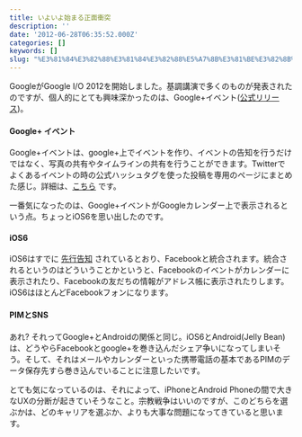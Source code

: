 ```yaml
---
title: いよいよ始まる正面衝突
description: ''
date: '2012-06-28T06:35:52.000Z'
categories: []
keywords: []
slug: "%E3%81%84%E3%82%88%E3%81%84%E3%82%88%E5%A7%8B%E3%81%BE%E3%82%8B%E6%AD%A3%E9%9D%A2%E8%A1%9D%E7%AA%81"
---
```

GoogleがGoogle I/O 2012を開始しました。基調講演で多くのものが発表されたのですが、個人的にとても興味深かったのは、Google+イベント([公式リリース](http://googlejapan.blogspot.jp/2012/06/googlegoogle.html))。

#### Google+ イベント

Google+イベントは、google+上でイベントを作り、イベントの告知を行うだけではなく、写真の共有やタイムラインの共有を行うことができます。Twitterでよくあるイベントの時の公式ハッシュタグを使った投稿を専用のページにまとめた感じ。詳細は、[こちら](http://www.google.com/+/learnmore/events/) です。

一番気になったのは、Google+イベントがGoogleカレンダー上で表示されるという点。ちょっとiOS6を思い出したのです。

#### iOS6

iOS6はすでに [先行告知](http://www.apple.com/jp/ios/ios6/#facebook) されているとおり、Facebookと統合されます。統合されるというのはどういうことかというと、Facebookのイベントがカレンダーに表示されたり、Facebookの友だちの情報がアドレス帳に表示されたりします。iOS6はほとんどFacebookフォンになります。

#### PIMとSNS

あれ? それってGoogle+とAndroidの関係と同じ。iOS6とAndroid(Jelly Bean)は、どうやらFacebookとgoogle+を巻き込んだシェア争いになってしまいそう。そして、それはメールやカレンダーといった携帯電話の基本であるPIMのデータ保存先すら巻き込んでいることに注意したいです。  
  
とても気になっているのは、それによって、iPhoneとAndroid Phoneの間で大きなUXの分断が起きていそうなこと。宗教戦争はいいのですが、このどちらを選ぶかは、どのキャリアを選ぶか、よりも大事な問題になってきていると思います。